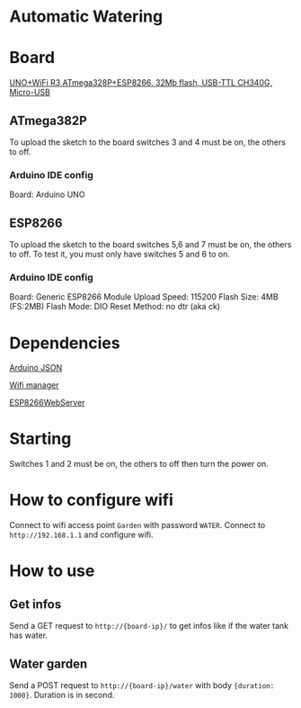 # Automatic Watering

# Board 

[UNO+WiFi R3 ATmega328P+ESP8266, 32Mb flash, USB-TTL CH340G, Micro-USB](https://robotdyn.com/uno-wifi-r3-atmega328p-esp8266-32mb-flash-usb-ttl-ch340g-micro-usb.html)

## ATmega382P

To upload the sketch to the board switches 3 and 4 must be on, the others to off.

### Arduino IDE config

Board: Arduino UNO

## ESP8266

To upload the sketch to the board switches 5,6 and 7 must be on, the others to off.
To test it, you must only have switches 5 and 6 to on.

### Arduino IDE config

Board: Generic ESP8266 Module
Upload Speed: 115200
Flash Size: 4MB (FS:2MB)
Flash Mode: DIO
Reset Method: no dtr (aka ck)

# Dependencies

[Arduino JSON](https://arduinojson.org/)

[Wifi manager](https://github.com/tzapu/WiFiManager)

[ESP8266WebServer](https://github.com/esp8266/Arduino/tree/master/libraries/ESP8266WebServer)

# Starting

Switches 1 and 2 must be on, the others to off then turn the power on.

# How to configure wifi

Connect to wifi access point `Garden` with password `WATER`.
Connect to `http://192.168.1.1` and configure wifi.

# How to use

## Get infos

Send a GET request to `http://{board-ip}/` to get infos like if the water tank has water.

## Water garden
Send a POST request to `http://{board-ip}/water` with body `{duration: 1000}`. Duration is in second.